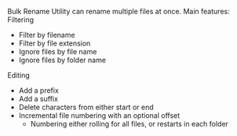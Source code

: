 Bulk Rename Utility can rename multiple files at once. Main features:
Filtering
- Filter by filename
- Filter by file extension
- Ignore files by file name
- Ignore files by folder name

Editing
- Add a prefix
- Add a suffix
- Delete characters from either start or end
- Incremental file numbering with an optional offset
  - Numbering either rolling for all files, or restarts in each folder
 
